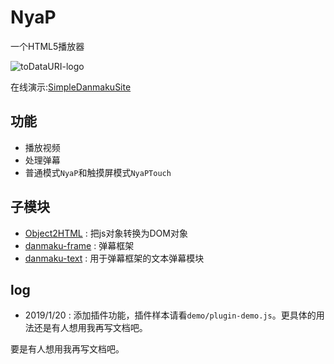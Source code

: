 NyaP
====

一个HTML5播放器

![toDataURI-logo](https://jiajiajiang.github.io/staticRepo/NyaP/logo.png)

在线演示:[SimpleDanmakuSite](https://danmaku.luojia.me/player/?id=3)

## 功能
* 播放视频
* 处理弹幕
* 普通模式`NyaP`和触摸屏模式`NyaPTouch`

## 子模块
* [Object2HTML](/JiaJiaJiang/Object2HTML) : 把js对象转换为DOM对象
* [danmaku-frame](/JiaJiaJiang/danmaku-frame) : 弹幕框架
* [danmaku-text](/JiaJiaJiang/danmaku-text) : 用于弹幕框架的文本弹幕模块

## log
* 2019/1/20 : 添加插件功能，插件样本请看`demo/plugin-demo.js`。更具体的用法还是有人想用我再写文档吧。

要是有人想用我再写文档吧。
